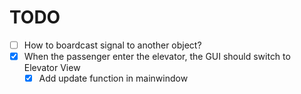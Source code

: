# TODO
- [ ] How to boardcast signal to another object?
- [x] When the passenger enter the elevator, the GUI should switch to Elevator View
    - [x] Add update function in mainwindow
